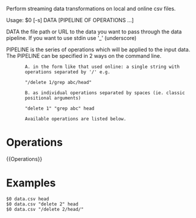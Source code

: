 Perform streaming data transformations on local and online csv files.

Usage: $0 [-s] DATA [PIPELINE OF OPERATIONS ...]

  DATA     the file path or URL to the data you want to pass through the
           data pipeline. If you want to use stdin use '_' (underscore)

  PIPELINE is the series of operations which will be applied to the input data.
           The PIPELINE can be specified in 2 ways on the command line.
  
           A. in the form like that used online: a single string with
           operations separated by '/' e.g.

           "/delete 1/grep abc/head"

           B. as individual operations separated by spaces (ie. classic
           positional arguments)

           "delete 1" "grep abc" head 

           Available operations are listed below.

Operations
==========

{{Operations}}

Examples
========

    $0 data.csv head
    $0 data.csv "delete 2" head 
    $0 data.csv "/delete 2/head/" 

